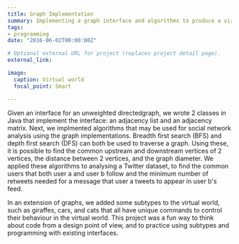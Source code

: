 ```yaml
---
title: Graph Implementation
summary: Implementing a graph interface and algorithms to produce a virtual world
tags:
- programming
date: "2016-06-02T00:00:00Z"

# Optional external URL for project (replaces project detail page).
external_link: 

image:
  caption: Virtual world
  focal_point: Smart

---
```


Given an interface for an unweighted directedgraph, we wrote 2 classes in Java that implement the interface: an adjacency list and an adjacency matrix.
Next, we implmented algorithms that may be used for social network analysis using the graph implementations.
Breadth first search (BFS) and depth first search (DFS) can both be used to traverse a graph.
Using these, it is possible to find the common upstream and downstream vertices of 2 vertices, the distance between 2 vertices, and 
the graph diameter. We applied these algorithms to analysing a Twitter dataset, to find the common users that both user a and user b follow
and the minimum number of retweets needed for a message that user a tweets to appear in user b's feed. 

In an extension of graphs, we added some subtypes to the virtual world, such as giraffes, cars, and cats that all have unique commands to control 
their behaviour in the virtual world. This project was a fun way to think about code from a design point of view, and 
to practice using subtypes and programming with existing interfaces.  